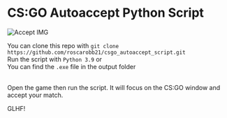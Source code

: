 # CS:GO Autoaccept Python Script
![Accept IMG](https://i.ibb.co/kBpnmKV/acceptbtn.png)

You can clone this repo with `git clone https://github.com/roscarobb21/csgo_autoaccept_script.git`
<br>
Run the script with `Python 3.9` or
<br>
You can find the `.exe` file in the output folder

<br>
Open the game then run the script. It will focus on the CS:GO window and accept your match.

GLHF!

